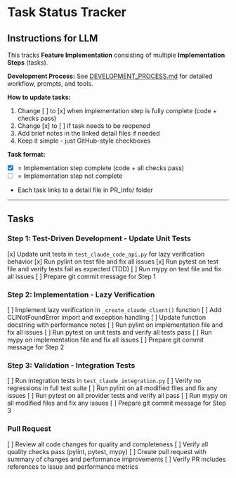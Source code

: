 # Task Status Tracker

## Instructions for LLM

This tracks **Feature Implementation** consisting of multiple **Implementation Steps** (tasks).

**Development Process:** See [DEVELOPMENT_PROCESS.md](./DEVELOPMENT_PROCESS.md) for detailed workflow, prompts, and tools.

**How to update tasks:**
1. Change [ ] to [x] when implementation step is fully complete (code + checks pass)
2. Change [x] to [ ] if task needs to be reopened
3. Add brief notes in the linked detail files if needed
4. Keep it simple - just GitHub-style checkboxes

**Task format:**
- [x] = Implementation step complete (code + all checks pass)
- [ ] = Implementation step not complete
- Each task links to a detail file in PR_Info/ folder

---

## Tasks

### Step 1: Test-Driven Development - Update Unit Tests
[x] Update unit tests in `test_claude_code_api.py` for lazy verification behavior
[x] Run pylint on test file and fix all issues
[x] Run pytest on test file and verify tests fail as expected (TDD)
[ ] Run mypy on test file and fix all issues
[ ] Prepare git commit message for Step 1

### Step 2: Implementation - Lazy Verification
[ ] Implement lazy verification in `_create_claude_client()` function
[ ] Add CLINotFoundError import and exception handling
[ ] Update function docstring with performance notes
[ ] Run pylint on implementation file and fix all issues
[ ] Run pytest on unit tests and verify all tests pass
[ ] Run mypy on implementation file and fix all issues
[ ] Prepare git commit message for Step 2

### Step 3: Validation - Integration Tests
[ ] Run integration tests in `test_claude_integration.py`
[ ] Verify no regressions in full test suite
[ ] Run pylint on all modified files and fix any issues
[ ] Run pytest on all provider tests and verify all pass
[ ] Run mypy on all modified files and fix any issues
[ ] Prepare git commit message for Step 3

### Pull Request
[ ] Review all code changes for quality and completeness
[ ] Verify all quality checks pass (pylint, pytest, mypy)
[ ] Create pull request with summary of changes and performance improvements
[ ] Verify PR includes references to issue and performance metrics